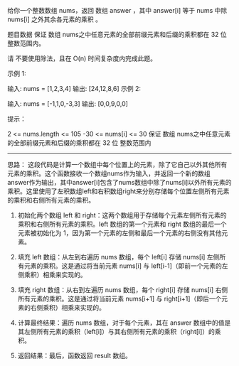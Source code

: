 给你一个整数数组 nums，返回 数组 answer ，其中 answer[i] 等于 nums 中除 nums[i] 之外其余各元素的乘积 。

题目数据 保证 数组 nums之中任意元素的全部前缀元素和后缀的乘积都在  32 位 整数范围内。

请 不要使用除法，且在 O(n) 时间复杂度内完成此题。

 

示例 1:

输入: nums = [1,2,3,4]
输出: [24,12,8,6]
示例 2:

输入: nums = [-1,1,0,-3,3]
输出: [0,0,9,0,0]
 

提示：

2 <= nums.length <= 105
-30 <= nums[i] <= 30
保证 数组 nums之中任意元素的全部前缀元素和后缀的乘积都在  32 位 整数范围内

--------

思路：
这段代码是计算一个数组中每个位置上的元素，除了它自己以外其他所有元素的乘积。这个函数接收一个数组nums作为输入，并返回一个新的数组answer作为输出，其中answer[i]包含了nums数组中除了nums[i]以外所有元素的乘积。这里使用了左积数组left和右积数组right来分别存储每个位置左侧所有元素的乘积和右侧所有元素的乘积。

1. 初始化两个数组 left 和 right：这两个数组用于存储每个元素左侧所有元素的乘积和右侧所有元素的乘积。left 数组的第一个元素和 right 数组的最后一个元素被初始化为 1，因为第一个元素的左侧和最后一个元素的右侧没有其他元素。

2. 填充 left 数组：从左到右遍历 nums 数组，每个 left[i] 存储 nums[i] 左侧所有元素的乘积。这是通过将当前元素 nums[i] 与 left[i-1]（即前一个元素的左侧乘积）相乘来实现的。

3. 填充 right 数组：从右到左遍历 nums 数组，每个 right[i] 存储 nums[i] 右侧所有元素的乘积。这是通过将当前元素 nums[i+1] 与 right[i+1]（即后一个元素的右侧乘积）相乘来实现的。

4. 计算最终结果：遍历 nums 数组，对于每个元素，其在 answer 数组中的值是其左侧所有元素的乘积（left[i]）与其右侧所有元素的乘积（right[i]）的乘积。

5. 返回结果：最后，函数返回 result 数组。